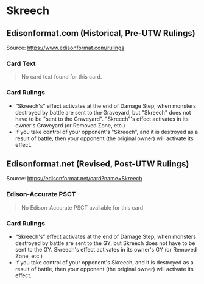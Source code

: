 # Skreech

## Edisonformat.com (Historical, Pre-UTW Rulings)

Source: https://www.edisonformat.com/rulings

### Card Text

> No card text found for this card.

### Card Rulings

*   “Skreech's” effect activates at the end of Damage Step, when monsters destroyed by battle are sent to the Graveyard, but "Skreech" does not have to be "sent to the Graveyard". "Skreech"'s effect activates in its owner's Graveyard (or Removed Zone, etc.)
*   If you take control of your opponent's "Skreech", and it is destroyed as a result of battle, then your opponent (the original owner) will activate its effect.

## Edisonformat.net (Revised, Post-UTW Rulings)

Source: https://edisonformat.net/card?name=Skreech

### Edison-Accurate PSCT

> No Edison-Accurate PSCT available for this card.

### Card Rulings

*   “Skreech's” effect activates at the end of Damage Step, when monsters destroyed by battle are sent to the GY, but Skreech does not have to be sent to the GY. Skreech's effect activates in its owner's GY (or Removed Zone, etc.)
*   If you take control of your opponent's Skreech, and it is destroyed as a result of battle, then your opponent (the original owner) will activate its effect.
            